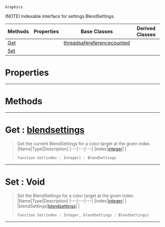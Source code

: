  `Graphics`

(NOTE) Indexable interface for settings BlendSettings.

|Methods|Properties|Base Classes|Derived Classes|
|---|---|---|---|
|[ Get](https://github.com/PlasmaEngine/PlasmaDocs/tree/master/docs/C%2B%2B/code_reference/class_reference/blendsettingsmrt.markdown#get-plasma-engine-document)| |[threadsafereferencecounted](https://github.com/PlasmaEngine/PlasmaDocs/tree/master/docs/C%2B%2B/code_reference/class_reference/threadsafereferencecounted.markdown)| |
|[ Set](https://github.com/PlasmaEngine/PlasmaDocs/tree/master/docs/C%2B%2B/code_reference/class_reference/blendsettingsmrt.markdown#set-void)| | | |


 #  Properties


---  
 #  Methods


---  
 #  Get : [blendsettings](https://github.com/PlasmaEngine/PlasmaDocs/tree/master/docs/C%2B%2B/code_reference/class_reference/blendsettings.markdown)

> Get the current BlendSettings for a color target at the given index.
> |Name|Type|Description|
> |---|---|---|
> |index|[integer](https://github.com/PlasmaEngine/PlasmaDocs/tree/master/docs/C%2B%2B/code_reference/lightning_base_types/integer.markdown)| |
> ``` lang=cpp, name=Lightning
> function Get(index : Integer) : BlendSettings
> ``` 


---  
 #  Set : Void

> Set the BlendSettings for a color target at the given index.
> |Name|Type|Description|
> |---|---|---|
> |index|[integer](https://github.com/PlasmaEngine/PlasmaDocs/tree/master/docs/C%2B%2B/code_reference/lightning_base_types/integer.markdown)| |
> |blendSettings|[blendsettings](https://github.com/PlasmaEngine/PlasmaDocs/tree/master/docs/C%2B%2B/code_reference/class_reference/blendsettings.markdown)| |
> ``` lang=cpp, name=Lightning
> function Set(index : Integer, blendSettings : BlendSettings)
> ``` 


---  
 

 